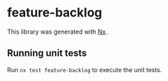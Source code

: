 # feature-backlog

This library was generated with [Nx](https://nx.dev).

## Running unit tests

Run `nx test feature-backlog` to execute the unit tests.
